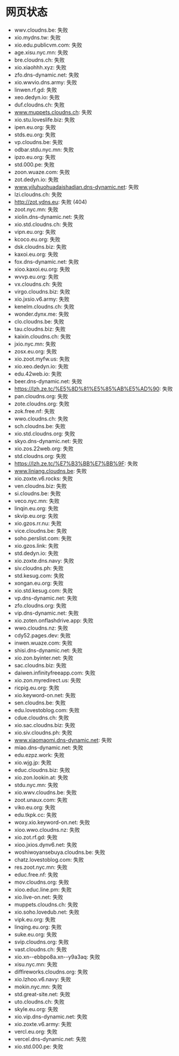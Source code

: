 # 网页状态
- wwv.cloudns.be: 失败
- xio.mydns.tw: 失败
- xio.edu.publicvm.com: 失败
- age.xisu.nyc.mn: 失败
- bre.cloudns.ch: 失败
- xio.xiaohhh.xyz: 失败
- zfo.dns-dynamic.net: 失败
- xio.wwvio.dns.army: 失败
- linwen.rf.gd: 失败
- xeo.dedyn.io: 失败
- duf.cloudns.ch: 失败
- www.muppets.cloudns.ch: 失败
- xio.stu.loveslife.biz: 失败
- ipen.eu.org: 失败
- stds.eu.org: 失败
- vp.cloudns.be: 失败
- odbar.stdu.nyc.mn: 失败
- ipzo.eu.org: 失败
- std.000.pe: 失败
- zoon.wuaze.com: 失败
- zot.dedyn.io: 失败
- www.yiluhuohuadaishadian.dns-dynamic.net: 失败
- lzi.cloudns.ch: 失败
- http://zot.ydns.eu: 失败 (404)
- zoot.nyc.mn: 失败
- xiolin.dns-dynamic.net: 失败
- xio.std.cloudns.ch: 失败
- vipn.eu.org: 失败
- kcoco.eu.org: 失败
- dsk.cloudns.biz: 失败
- kaxoi.eu.org: 失败
- fox.dns-dynamic.net: 失败
- xioo.kaxoi.eu.org: 失败
- wvvp.eu.org: 失败
- vx.cloudns.ch: 失败
- virgo.cloudns.biz: 失败
- xio.jxsio.v6.army: 失败
- kenelm.cloudns.ch: 失败
- wonder.dynx.me: 失败
- clo.cloudns.be: 失败
- tau.cloudns.biz: 失败
- kaixin.cloudns.ch: 失败
- jxio.nyc.mn: 失败
- zosx.eu.org: 失败
- xio.zoot.myfw.us: 失败
- xio.xeo.dedyn.io: 失败
- edu.42web.io: 失败
- beer.dns-dynamic.net: 失败
- https://lzh.ze.tc/%E5%8D%81%E5%85%AB%E5%AD%90: 失败
- pan.cloudns.org: 失败
- zote.cloudns.org: 失败
- zok.free.nf: 失败
- wwo.cloudns.ch: 失败
- sch.cloudns.be: 失败
- xio.std.cloudns.org: 失败
- skyo.dns-dynamic.net: 失败
- xio.zos.22web.org: 失败
- std.cloudns.org: 失败
- https://lzh.ze.tc/%E7%B3%BB%E7%BB%9F: 失败
- www.liniang.cloudns.be: 失败
- xio.zoxte.v6.rocks: 失败
- ven.cloudns.biz: 失败
- si.cloudns.be: 失败
- veco.nyc.mn: 失败
- linqin.eu.org: 失败
- skvip.eu.org: 失败
- xio.gzos.rr.nu: 失败
- vice.cloudns.be: 失败
- soho.perslist.com: 失败
- xio.gzos.link: 失败
- std.dedyn.io: 失败
- xio.zoxte.dns.navy: 失败
- siv.cloudns.ph: 失败
- std.kesug.com: 失败
- xongan.eu.org: 失败
- xio.std.kesug.com: 失败
- vp.dns-dynamic.net: 失败
- zfo.cloudns.org: 失败
- vip.dns-dynamic.net: 失败
- xio.zoten.onflashdrive.app: 失败
- wwo.cloudns.nz: 失败
- cdy52.pages.dev: 失败
- inwen.wuaze.com: 失败
- shisi.dns-dynamic.net: 失败
- xio.zon.byinter.net: 失败
- sac.cloudns.biz: 失败
- daiwen.infinityfreeapp.com: 失败
- xio.zon.myredirect.us: 失败
- ricpig.eu.org: 失败
- xio.keyword-on.net: 失败
- sen.cloudns.be: 失败
- edu.lovestoblog.com: 失败
- cdue.cloudns.ch: 失败
- xio.sac.cloudns.biz: 失败
- xio.siv.cloudns.ph: 失败
- www.xiaomaomi.dns-dynamic.net: 失败
- miao.dns-dynamic.net: 失败
- edu.ezpz.work: 失败
- xio.wjg.jp: 失败
- educ.cloudns.biz: 失败
- xio.zon.lookin.at: 失败
- stdu.nyc.mn: 失败
- xio.wwv.cloudns.be: 失败
- zoot.unaux.com: 失败
- viko.eu.org: 失败
- edu.tkpk.cc: 失败
- woxy.xio.keyword-on.net: 失败
- xioo.wwo.cloudns.nz: 失败
- xio.zot.rf.gd: 失败
- xioo.jxios.dynv6.net: 失败
- woshiwoyansebuya.cloudns.be: 失败
- chatz.lovestoblog.com: 失败
- res.zoot.nyc.mn: 失败
- educ.free.nf: 失败
- mov.cloudns.org: 失败
- xioo.educ.line.pm: 失败
- xio.live-on.net: 失败
- muppets.cloudns.ch: 失败
- xio.soho.lovedub.net: 失败
- vipk.eu.org: 失败
- linqing.eu.org: 失败
- suke.eu.org: 失败
- svip.cloudns.org: 失败
- vast.cloudns.ch: 失败
- xio.xn--ebbpo8a.xn--y9a3aq: 失败
- xisu.nyc.mn: 失败
- diffireworks.cloudns.org: 失败
- xio.lzhoo.v6.navy: 失败
- mokin.nyc.mn: 失败
- std.great-site.net: 失败
- uto.cloudns.ch: 失败
- skyle.eu.org: 失败
- xio.vip.dns-dynamic.net: 失败
- xio.zoxte.v6.army: 失败
- vercl.eu.org: 失败
- vercel.dns-dynamic.net: 失败
- xio.std.000.pe: 失败
